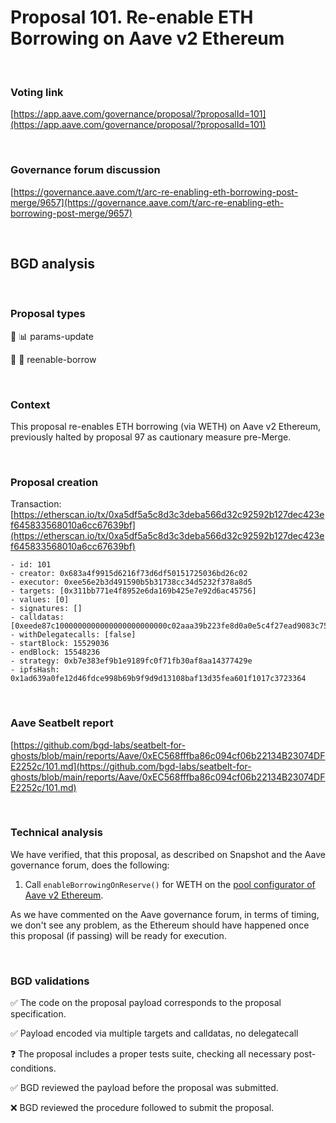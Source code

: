 # Proposal 101. Re-enable ETH Borrowing on Aave v2 Ethereum

<br>

### Voting link

[https://app.aave.com/governance/proposal/?proposalId=101](https://app.aave.com/governance/proposal/?proposalId=101)

<br>

### Governance forum discussion

[https://governance.aave.com/t/arc-re-enabling-eth-borrowing-post-merge/9657](https://governance.aave.com/t/arc-re-enabling-eth-borrowing-post-merge/9657)

<br>

## BGD analysis

<br>

### Proposal types

:wrench: :bar_chart: params-update

:hammer: :ice_cube: reenable-borrow

<br>

### Context

This proposal re-enables ETH borrowing (via WETH) on Aave v2 Ethereum, previously halted by proposal 97 as cautionary measure pre-Merge.

<br>

### Proposal creation

Transaction: [https://etherscan.io/tx/0xa5df5a5c8d3c3deba566d32c92592b127dec423ef645833568010a6cc67639bf](https://etherscan.io/tx/0xa5df5a5c8d3c3deba566d32c92592b127dec423ef645833568010a6cc67639bf)

```
- id: 101
- creator: 0x683a4f9915d6216f73d6df50151725036bd26c02
- executor: 0xee56e2b3d491590b5b31738cc34d5232f378a8d5
- targets: [0x311bb771e4f8952e6da169b425e7e92d6ac45756]
- values: [0]
- signatures: []
- calldatas: [0xeede87c1000000000000000000000000c02aaa39b223fe8d0a0e5c4f27ead9083c756cc20000000000000000000000000000000000000000000000000000000000000001]
- withDelegatecalls: [false]
- startBlock: 15529036
- endBlock: 15548236
- strategy: 0xb7e383ef9b1e9189fc0f71fb30af8aa14377429e
- ipfsHash: 0x1ad639a0fe12d46fdce998b69b9f9d9d13108baf13d35fea601f1017c3723364
```

<br>

### Aave Seatbelt report

[https://github.com/bgd-labs/seatbelt-for-ghosts/blob/main/reports/Aave/0xEC568fffba86c094cf06b22134B23074DFE2252c/101.md](https://github.com/bgd-labs/seatbelt-for-ghosts/blob/main/reports/Aave/0xEC568fffba86c094cf06b22134B23074DFE2252c/101.md)


<br>

### Technical analysis

We have verified, that this proposal, as described on Snapshot and the Aave governance forum, does the following:
1. Call `enableBorrowingOnReserve()` for WETH on the [pool configurator of Aave v2 Ethereum](https://etherscan.io/address/0x311Bb771e4F8952E6Da169b425E7e92d6Ac45756).

As we have commented on the Aave governance forum, in terms of timing, we don't see any problem, as the Ethereum should have happened once this proposal (if passing) will be ready for execution.

<br>

### BGD validations

:white_check_mark: The code on the proposal payload corresponds to the proposal specification.

:white_check_mark: Payload encoded via multiple targets and calldatas, no delegatecall

:question: The proposal includes a proper tests suite, checking all necessary post-conditions.

:white_check_mark: BGD reviewed the payload before the proposal was submitted.

:x: BGD reviewed the procedure followed to submit the proposal.
